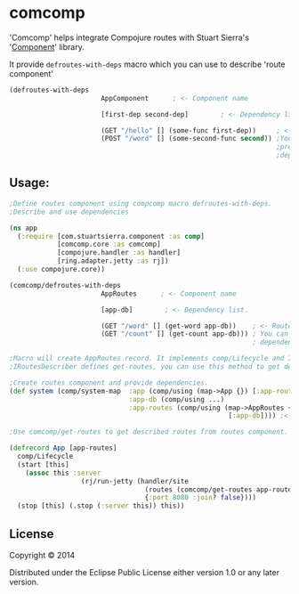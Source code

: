# comcomp

'Comcomp' helps integrate Compojure routes with Stuart Sierra's '[Component](https://github.com/stuartsierra/component)' library.

It provide `defroutes-with-deps` macro which you can use to describe 'route component'

```clojure
(defroutes-with-deps
                       AppComponent      ; <- Component name

                       [first-dep second-dep]        ; <- Dependency list.

                       (GET "/hello" [] (some-func first-dep))     ; <- Routes spec
                       (POST "/word" [] (some-second-func second)) ;You can use
                                                                   ;previously defined
                                                                   ;dependencies
```


## Usage:

```clojure
;Define routes component using compcomp macro defroutes-with-deps.
;Describe and use dependencies

(ns app
  (:require [com.stuartsierra.component :as comp]
            [comcomp.core :as comcomp]
            [compojure.handler :as handler]
            [ring.adapter.jetty :as rj])
  (:use compojure.core))

(comcomp/defroutes-with-deps
                       AppRoutes      ; <- Component name

                       [app-db]        ; <- Dependency list.

                       (GET "/word" [] (get-word app-db))    ; <- Routes spec
                       (GET "/count" [] (get-count app-db))) ; You can use previously defined
                                                             ; dependencies

;Macro will create AppRoutes record. It implements comp/Lifecycle and IRotesDescriber
;IRoutesDescriber defines get-routes, you can use this method to get described routes.

;Create routes component and provide dependencies.
(def system (comp/system-map  :app (comp/using (map->App {}) [:app-routes])
                              :app-db (comp/using ...)
                              :app-routes (comp/using (map->AppRoutes {}) ;<- create routes component
                                                       [:app-db]))) ;<- Provide dependency

;Use comcomp/get-routes to get described routes from routes component.

(defrecord App [app-routes]
  comp/Lifecycle
  (start [this]
    (assoc this :server
                  (rj/run-jetty (handler/site
                                  (routes (comcomp/get-routes app-routes))) ;<- Run app with described routes
                                  {:port 8080 :join? false})))
  (stop [this] (.stop (:server this)) this))

```

## License

Copyright © 2014

Distributed under the Eclipse Public License either version 1.0 or any later version.
